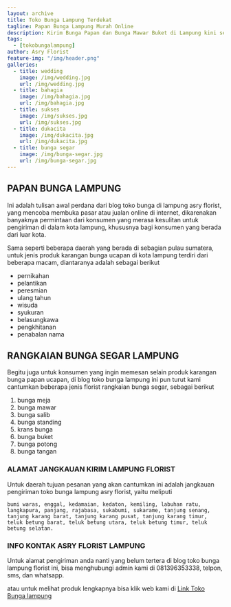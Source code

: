 ```yaml
---
layout: archive
title: Toko Bunga Lampung Terdekat
tagline: Papan Bunga Lampung Murah Online
description: Kirim Bunga Papan dan Bunga Mawar Buket di Lampung kini semakin mudah dan simpel karena hadirnya salah satu florist lampung terbaik.
tags:
  - [tokobungalampung]
author: Asry Florist
feature-img: "/img/header.png"
galleries:
  - title: wedding
    image: /img/wedding.jpg
    url: /img/wedding.jpg
  - title: bahagia
    image: /img/bahagia.jpg
    url: /img/bahagia.jpg
  - title: sukses
    image: /img/sukses.jpg
    url: /img/sukses.jpg
  - title: dukacita
    image: /img/dukacita.jpg
    url: /img/dukacita.jpg
  - title: bunga segar
    image: /img/bunga-segar.jpg
    url: /img/bunga-segar.jpg
---
```


## PAPAN BUNGA LAMPUNG
Ini adalah tulisan awal perdana dari blog toko bunga di lampung asry florist, yang mencoba membuka pasar atau jualan online di internet, dikarenakan banyaknya permintaan dari
konsumen yang merasa kesulitan untuk pengiriman di dalam kota lampung, khususnya bagi konsumen yang berada dari luar kota.

Sama seperti beberapa daerah yang berada di sebagian pulau sumatera, untuk jenis produk karangan bunga ucapan di kota lampung terdiri dari beberapa macam, diantaranya
adalah sebagai berikut
- pernikahan
- pelantikan
- peresmian
- ulang tahun
- wisuda
- syukuran
- belasungkawa
- pengkhitanan
- penabalan nama

## RANGKAIAN BUNGA SEGAR LAMPUNG

Begitu juga untuk konsumen yang ingin memesan selain produk karangan bunga papan ucapan, di blog toko bunga lampung ini pun turut kami cantumkan beberapa jenis florist rangkaian bunga segar,
sebagai berikut
1. bunga meja
2. bunga mawar
3. bunga salib
4. bunga standing
5. krans bunga
6. bunga buket
7. bunga potong
8. bunga tangan

### ALAMAT JANGKAUAN KIRIM LAMPUNG FLORIST

Untuk daerah tujuan pesanan yang akan cantumkan ini adalah jangkauan pengiriman toko bunga lampung asry florist, yaitu meliputi

```
bumi waras, enggal, kedamaian, kedaton, kemiling, labuhan ratu, langkapura, panjang, rajabasa, sukabumi, sukarame, tanjung senang, tanjung karang barat, tanjung karang pusat, tanjung karang timur, teluk betung barat, teluk betung utara, teluk betung timur, teluk betung selatan.
```

### INFO KONTAK ASRY FLORIST LAMPUNG

Untuk alamat pengiriman anda nanti yang belum tertera di blog toko bunga lampung florist ini, bisa menghubungi admin kami di 081396353338, telpon, sms, dan whatsapp.

atau untuk melihat produk lengkapnya bisa klik web kami di [Link Toko Bunga lampung](https://www.tokobungaasryflorist.com/2013/09/toko-bunga-lampung-hubungi-081396353338.html "toko bunga di lampung")
